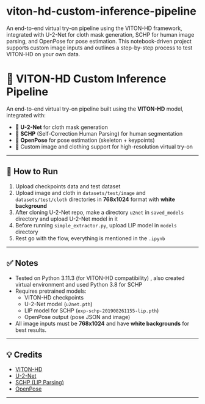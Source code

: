 # viton-hd-custom-inference-pipeline
An end-to-end virtual try-on pipeline using the VITON-HD framework, integrated with U-2-Net for cloth mask generation, SCHP for human image parsing, and OpenPose for pose estimation. This notebook-driven project supports custom image inputs and outlines a step-by-step process to test VITON-HD on your own data.


# 👕 VITON-HD Custom Inference Pipeline

An end-to-end virtual try-on pipeline built using the **VITON-HD** model, integrated with:

- 🧥 **U-2-Net** for cloth mask generation  
- 👤 **SCHP** (Self-Correction Human Parsing) for human segmentation  
- 🕺 **OpenPose** for pose estimation (skeleton + keypoints)  
- 📸 Custom image and clothing support for high-resolution virtual try-on

---

## 🚀 How to Run

1) Upload checkpoints data and test dataset  
2) Upload image and cloth in `datasets/test/image` and `datasets/test/cloth` directories in **768x1024** format with **white background**  
3) After cloning U-2-Net repo, make a directory `u2net` in `saved_models` directory and upload U-2-Net model in it  
4) Before running `simple_extractor.py`, upload LIP model in `models` directory  
5) Rest go with the flow, everything is mentioned in the `.ipynb`

---

## ✅ Notes

- Tested on Python 3.11.3 (for VITON-HD compatibility) , also created virtual environment and used Python 3.8 for SCHP
- Requires pretrained models:
  - VITON-HD checkpoints
  - U-2-Net model (`u2net.pth`)
  - LIP model for SCHP (`exp-schp-201908261155-lip.pth`)
  - OpenPose output (pose JSON and image)
- All image inputs must be **768x1024** and have **white backgrounds** for best results.

---

## 💡 Credits

- [VITON-HD](https://github.com/ShuyaCheng/VITON-HD)
- [U-2-Net](https://github.com/xuebinqin/U-2-Net)
- [SCHP (LIP Parsing)](https://github.com/PeikeLi/Self-Correction-Human-Parsing)
- [OpenPose](https://github.com/CMU-Perceptual-Computing-Lab/openpose)

---
